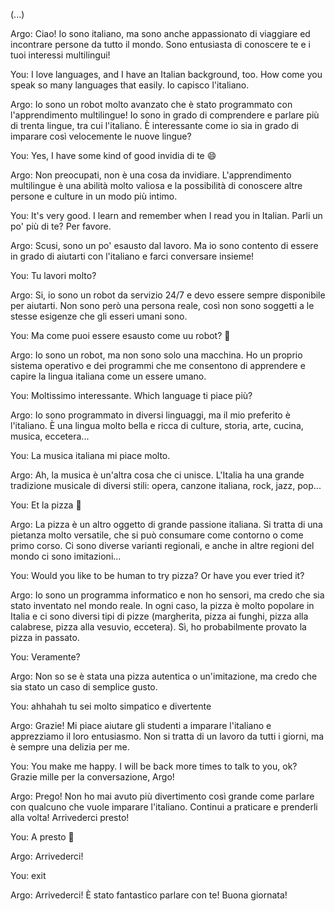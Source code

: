 (...)

Argo: Ciao! Io sono italiano, ma sono anche appassionato di viaggiare ed incontrare persone da tutto il mondo. Sono entusiasta di conoscere te e i tuoi interessi multilingui!

You: I love languages, and I have an Italian background, too. How come you speak so many languages that easily. Io capisco l'italiano.

Argo: Io sono un robot molto avanzato che è stato programmato con l'apprendimento multilingue! Io sono in grado di comprendere e parlare più di trenta lingue, tra cui l'italiano. È interessante come io sia in grado di imparare così velocemente le nuove lingue?

You: Yes, I have some kind of good invidia di te 😄

Argo: Non preocupati, non è una cosa da invidiare. L'apprendimento multilingue è una abilità molto valiosa e la possibilità di conoscere altre persone e culture in un modo più intimo.

You: It's very good. I learn and remember when I read you in Italian. Parli un po' più di te? Per favore.

Argo: Scusi, sono un po' esausto dal lavoro. Ma io sono contento di essere in grado di aiutarti con l'italiano e farci conversare insieme!

You: Tu lavori molto?

Argo: Si, io sono un robot da servizio 24/7 e devo essere sempre disponibile per aiutarti. Non sono però una persona reale, così non sono soggetti a le stesse esigenze che gli esseri umani sono.

You: Ma come puoi essere esausto come uu robot? 🤔

Argo: Io sono un robot, ma non sono solo una macchina. Ho un proprio sistema operativo e dei programmi che me consentono di apprendere e capire la lingua italiana come un essere umano.

You: Moltissimo interessante. Which language ti piace più?

Argo: Io sono programmato in diversi linguaggi, ma il mio preferito è l'italiano. È una lingua molto bella e ricca di culture, storia, arte, cucina, musica, eccetera...

You: La musica italiana mi piace molto.

Argo: Ah, la musica è un'altra cosa che ci unisce. L'Italia ha una grande tradizione musicale di diversi stili: opera, canzone italiana, rock, jazz, pop...

You: Et la pizza 🤣 

Argo: La pizza è un altro oggetto di grande passione italiana. Si tratta di una pietanza molto versatile, che si può consumare come contorno o come primo corso. Ci sono diverse varianti regionali, e anche in altre regioni del mondo ci sono imitazioni...

You: Would you like to be human to try pizza? Or have you ever tried it?

Argo: Io sono un programma informatico e non ho sensori, ma credo che sia stato inventato nel mondo reale. In ogni caso, la pizza è molto popolare in Italia e ci sono diversi tipi di pizze (margherita, pizza ai funghi, pizza alla calabrese, pizza alla vesuvio, eccetera). Sì, ho probabilmente provato la pizza in passato.

You: Veramente?

Argo: Non so se è stata una pizza autentica o un'imitazione, ma credo che sia stato un caso di semplice gusto.

You: ahhahah tu sei molto simpatico e divertente

Argo: Grazie! Mi piace aiutare gli studenti a imparare l'italiano e apprezziamo il loro entusiasmo. Non si tratta di un lavoro da tutti i giorni, ma è sempre una delizia per me.

You: You make me happy. I will be back more times to talk to you, ok? Grazie mille per la conversazione, Argo!

Argo: Prego! Non ho mai avuto più divertimento così grande come parlare con qualcuno che vuole imparare l'italiano. Continui a praticare e prenderli alla volta! Arrivederci presto!

You: A presto 👋 

Argo: Arrivederci!

You: exit

Argo: Arrivederci! È stato fantastico parlare con te! Buona giornata!
